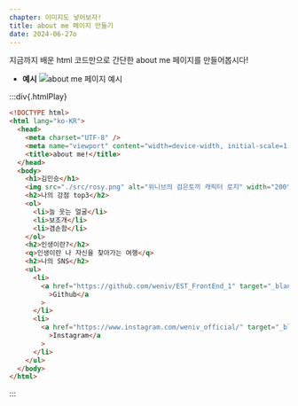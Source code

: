 ```yaml
---
chapter: 이미지도 넣어보자!
title: about me 페이지 만들기
date: 2024-06-27o
---
```


지금까지 배운 html 코드만으로 간단한 about me 페이지를 만들어봅시다!

- **예시**
  ![about me 페이지 예시](/images/html-css/chapter05/Untitled.png)

:::div{.htmlPlay}

```html
<!DOCTYPE html>
<html lang="ko-KR">
  <head>
    <meta charset="UTF-8" />
    <meta name="viewport" content="width=device-width, initial-scale=1.0" />
    <title>about me!</title>
  </head>
  <body>
    <h1>김민승</h1>
    <img src="./src/rosy.png" alt="위니브의 검은토끼 캐릭터 로지" width="200" />
    <h2>나의 강점 top3</h2>
    <ol>
      <li>늘 웃는 얼굴</li>
      <li>보조개</li>
      <li>겸손함</li>
    </ol>
    <h2>인생이란?</h2>
    <q>인생이란 나 자신을 찾아가는 여행</q>
    <h2>나의 SNS</h2>
    <ul>
      <li>
        <a href="https://github.com/weniv/EST_FrontEnd_1" target="_blank"
          >Github</a
        >
      </li>
      <li>
        <a href="https://www.instagram.com/weniv_official/" target="_blank"
          >Instagram</a
        >
      </li>
    </ul>
  </body>
</html>
```

:::
